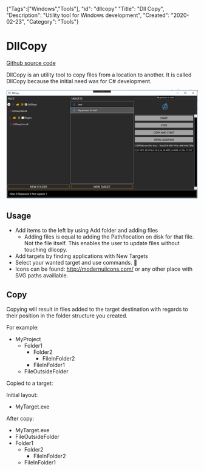{"Tags":["Windows","Tools"], "id": "dllcopy" "Title": "Dll Copy", "Description": "Utility tool for Windows development", "Created": "2020-02-23", "Category": "Tools"}

# DllCopy

[Github source code](https://github.com/Illedan/DllCopy)

DllCopy is an utility tool to copy files from a location to another. It is called DllCopy because the initial need was for C# development.

![Layout](https://github.com/Illedan/DllCopy/blob/master/Capture.PNG "DllCopy")


## Usage

- Add items to the left by using Add folder and adding files
    - Adding files is equal to adding the Path/location on disk for that file. Not the file itself. This enables the user to update files without touching dllcopy.
- Add targets by finding applications with New Targets
- Select your wanted target and use commands. :rocket:
- Icons can be found: http://modernuiicons.com/ or any other place with SVG paths availiable.

## Copy

Copying will result in files added to the target destination with regards to their position in the folder structure you created.

For example:

- MyProject
    - Folder1
        - Folder2
            - FileInFolder2
        - FileInFolder1
    - FileOutsideFolder

Copied to a target:

Initial layout:
- MyTarget.exe


After copy:
- MyTarget.exe
- FileOutsideFolder
- Folder1
    - Folder2
        - FileInFolder2
    - FileInFolder1


